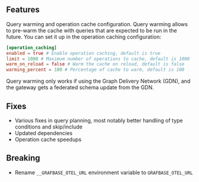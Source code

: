 ## Features

Query warming and operation cache configuration. Query warming allows to pre-warm the cache with queries that are expected to be run in the future. You can set it up in the operation caching configuration:

```toml
[operation_caching]
enabled = true # Enable operation caching, default is true
limit = 1000 # Maximum number of operations to cache, default is 1000
warm_on_reload = false # Warm the cache on reload, default is false
warming_percent = 100 # Percentage of cache to warm, default is 100
```

Query warming only works if using the Graph Delivery Network (GDN), and the gateway gets a federated schema update from the GDN.

## Fixes

- Various fixes in query planning, most notably better handling of type conditions and skip/include
- Updated dependencies
- Operation cache speedups

## Breaking

- Rename `__GRAFBASE_OTEL_URL` environment variable to `GRAFBASE_OTEL_URL`
